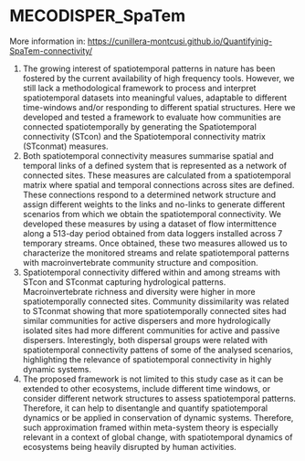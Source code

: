 # MECODISPER_SpaTem

More information in: https://cunillera-montcusi.github.io/Quantifyinig-SpaTem-connectivity/

1. The growing interest of spatiotemporal patterns in nature has been fostered by the current availability of high frequency tools. However, we still lack a methodological framework to process and interpret spatiotemporal datasets into meaningful values, adaptable to different time-windows and/or responding to different spatial structures. Here we developed and tested a framework to evaluate how communities are connected spatiotemporally by generating the Spatiotemporal connectivity (STcon) and the Spatiotemporal connectivity matrix (STconmat) measures.
2. Both spatiotemporal connectivity measures summarise spatial and temporal links of a defined system that is represented as a network of connected sites. These measures are calculated from a spatiotemporal matrix where spatial and temporal connections across sites are defined. These connections respond to a determined network structure and assign different weights to the links and no-links to generate different scenarios from which we obtain the spatiotemporal connectivity. We developed these measures by using a dataset of flow intermittence along a 513-day period obtained from data loggers installed across 7 temporary streams. Once obtained, these two measures allowed us to characterize the monitored streams and relate spatiotemporal patterns with macroinvertebrate community structure and composition.
3. Spatiotemporal connectivity differed within and among streams with STcon and STconmat capturing hydrological patterns. Macroinvertebrate richness and diversity were higher in more spatiotemporally connected sites. Community dissimilarity was related to STconmat showing that more spatiotemporally connected sites had similar communities for active dispersers and more hydrologically isolated sites had more different communities for active and passive dispersers. Interestingly, both dispersal groups were related with spatiotemporal connectivity pattens of some of the analysed scenarios, highlighting the relevance of spatiotemporal connectivity in highly dynamic systems. 
4. The proposed framework is not limited to this study case as it can be extended to other ecosystems, include different time windows, or consider different network structures to assess spatiotemporal patterns. Therefore, it can help to disentangle and quantify spatiotemporal dynamics or be applied in conservation of dynamic systems. Therefore, such approximation framed within meta-system theory is especially relevant in a context of global change, with spatiotemporal dynamics of ecosystems being heavily disrupted by human activities.
